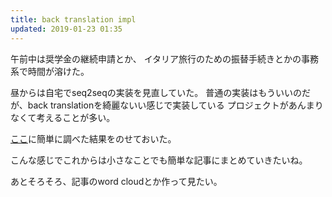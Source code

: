 ```yaml
---
title: back translation impl
updated: 2019-01-23 01:35
---
```

午前中は奨学金の継続申請とか、
イタリア旅行のための振替手続きとかの事務系で時間が溶けた。

昼からは自宅でseq2seqの実装を見直していた。
普通の実装はもういいのだが、back translationを綺麗ないい感じで実装している
プロジェクトがあんまりなくて考えることが多い。

[ここ](https://sobamchan.github.io/2019-01-22/pytorch-seq2seq-projects)に簡単に調べた結果をのせておいた。

こんな感じでこれからは小さなことでも簡単な記事にまとめていきたいね。

あとそろそろ、記事のword cloudとか作って見たい。
